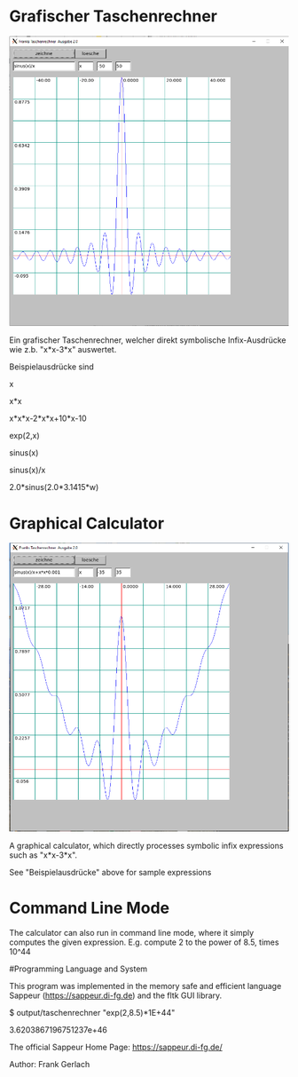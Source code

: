 # Grafischer Taschenrechner
![sinus bild](sinus_rechner.png "Sinus Rechner")

Ein grafischer Taschenrechner, welcher direkt symbolische Infix-Ausdrücke wie z.b. "x&ast;x-3&ast;x" auswertet.

Beispielausdrücke sind

x

x&ast;x

x&ast;x&ast;x-2&ast;x&ast;x+10&ast;x-10

exp(2,x)

sinus(x)

sinus(x)/x

2.0&ast;sinus(2.0&ast;3.1415&ast;w)





# Graphical Calculator
![sinus bild](spezialfunktion.png "Spezialfunktion")

A graphical calculator, which directly processes symbolic infix expressions such as "x&ast;x-3&ast;x".

See "Beispielausdrücke" above for sample expressions

# Command Line Mode

The calculator can also run in command line mode, where it simply computes the given expression. 
E.g. compute 2 to the power of 8.5, times 10^44

#Programming Language and System

This program was implemented in the memory safe and efficient language Sappeur (https://sappeur.di-fg.de)
and the fltk GUI library.

\$ output/taschenrechner "exp(2,8.5)&ast;1E+44"

3.6203867196751237e+46


The official Sappeur Home Page: https://sappeur.di-fg.de/

Author: Frank Gerlach

